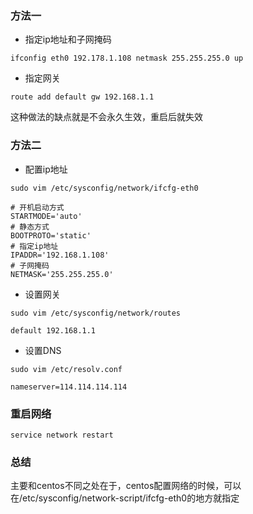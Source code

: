### 方法一

- 指定ip地址和子网掩码

```shell
ifconfig eth0 192.178.1.108 netmask 255.255.255.0 up
```

- 指定网关

```shell
route add default gw 192.168.1.1
```

这种做法的缺点就是不会永久生效，重启后就失效


### 方法二

- 配置ip地址

```shell
sudo vim /etc/sysconfig/network/ifcfg-eth0
```

```
# 开机启动方式
STARTMODE='auto'
# 静态方式
BOOTPROTO='static'
# 指定ip地址
IPADDR='192.168.1.108'
# 子网掩码
NETMASK='255.255.255.0'
```

- 设置网关

```shell
sudo vim /etc/sysconfig/network/routes
```

```
default 192.168.1.1
```

- 设置DNS

```shell
sudo vim /etc/resolv.conf
```

```
nameserver=114.114.114.114
```

### 重启网络

```shell
service network restart
```

### 总结

主要和centos不同之处在于，centos配置网络的时候，可以在/etc/sysconfig/network-script/ifcfg-eth0的地方就指定

